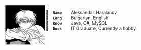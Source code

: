 <img align="left" width="125" height="125" src="assets/denji.jpg" alt="Denji">

👤 **`Name`**  Aleksandar Haralanov
<br>
💬 **`Lang`**  Bulgarian, English
<br>
🧠 **`Know`**  Java, C#, MySQL
<br>
💼 **`Does`**  IT Graduate, Currently a hobby
